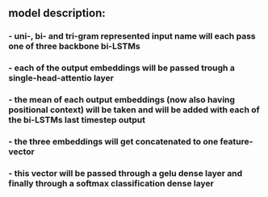
## model description:

### - uni-, bi- and tri-gram represented input name will each pass one of three backbone bi-LSTMs 
### - each of the output embeddings will be passed trough a single-head-attentio layer
### - the mean of each output embeddings (now also having positional context) will be taken and will be added with each of the bi-LSTMs last timestep output
### - the three embeddings will get concatenated to one feature-vector
### - this vector will be passed through a gelu dense layer and finally through a softmax classification dense layer
